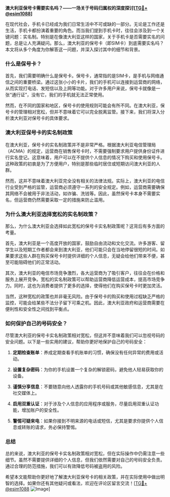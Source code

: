 **澳大利亚保号卡需要实名吗？——一场关于号码归属权的深度探讨[[TG💪+ @esim1088](https://t.me/s/esim1088)]**

在现代社会，手机卡已经成为我们日常生活中不可或缺的一部分。无论是工作还是生活，手机卡都扮演着重要的角色。而当我们提到手机卡时，往往会涉及到一个关键问题：实名制。特别是在像澳大利亚这样的国家，关于手机卡是否需要实名的问题，总是让人充满疑问。那么，澳大利亚的保号卡（即SIM卡）到底需要实名吗？本文将从多个角度为你解答这一问题，并深入探讨其中的细节和背景。

### **什么是保号卡？**

首先，我们需要明确什么是保号卡。保号卡，通常指的是SIM卡，是手机与网络通信之间的重要桥梁。通过这张小小的卡片，我们的手机可以连接到运营商的网络，从而实现打电话、发短信以及上网等功能。对于许多用户来说，保号卡就像是一张“通行证”，没有它，我们的手机就无法正常使用。

然而，在不同的国家和地区，保号卡的使用规则可能会有所不同。在澳大利亚，保号卡的管理相对宽松，但并不意味着它可以完全脱离监管。接下来，我们将深入分析澳大利亚对保号卡的具体要求。

### **澳大利亚保号卡的实名制政策**

在澳大利亚，保号卡的实名制政策并不是非常严格。根据澳大利亚电信管理局（ACMA）的规定，运营商在销售保号卡时，不需要强制要求用户提供身份证件进行实名登记。这意味着，用户可以在不提供个人信息的情况下购买和使用保号卡。这种政策的初衷是为了方便用户，特别是那些临时居住或短期访问澳大利亚的人群。

然而，这并不意味着澳大利亚完全没有相关的法律法规。实际上，澳大利亚的电信行业受到严格的监管，运营商必须遵守一系列的安全规定。例如，运营商需要确保其网络不会被用于非法活动，如诈骗、洗钱等。因此，虽然保号卡本身不需要实名，但运营商仍然需要采取一定的措施来防止滥用。

### **为什么澳大利亚选择宽松的实名制政策？**

那么，为什么澳大利亚会选择如此宽松的保号卡实名制政策呢？这背后有多方面的考量。

首先，澳大利亚是一个高度开放的国家，鼓励自由流动和文化交流。许多游客、留学生以及短期工作者都会来到澳大利亚，他们可能只会在当地停留很短的时间。如果要求这些人群在购买保号卡时提供详细的个人信息，无疑会给他们带来不便，甚至可能阻碍他们的正常活动。

其次，澳大利亚的电信市场竞争激烈，各大运营商为了吸引客户，往往会在价格和服务上展开竞争。宽松的实名制政策可以帮助运营商降低运营成本，提高市场竞争力。同时，这也为消费者提供了更多的选择，使得他们在购买保号卡时更加灵活。

当然，这种宽松的政策也并非毫无风险。由于保号卡的购买和使用过程缺乏严格的监控，可能会给某些不法分子留下可乘之机。因此，澳大利亚政府和运营商需要在便利性和安全性之间找到平衡点。

### **如何保护自己的号码安全？**

尽管澳大利亚的保号卡实名制政策相对宽松，但这并不意味着我们可以忽视号码的安全问题。以下是一些实用的建议，帮助你更好地保护自己的号码安全：

1. **定期检查账单**：养成定期查看手机账单的习惯，确保没有任何异常的费用或活动。
   
2. **设置复杂密码**：为你的手机设置一个复杂的解锁密码，避免他人轻易获取你的设备。

3. **谨慎分享信息**：不要随意向他人透露你的手机号码或其他敏感信息，尤其是在社交媒体上。

4. **启用双重认证**：对于涉及个人信息的应用程序或服务，尽量启用双重认证功能，增加账户的安全性。

5. **警惕可疑来电**：如果你接到不明来源的电话或短信，尤其是要求你提供个人信息或转账的请求，务必保持警惕。

### **总结**

总的来说，澳大利亚的保号卡实名制政策相对宽松，但在实际操作中仍需注意一些细节。虽然不需要提供详细的个人信息，但我们依然需要对自己的号码安全负责。通过合理的防范措施，我们可以有效降低号码被盗用的风险。

希望本文能帮助你更好地了解澳大利亚保号卡的相关政策，并在实际使用中做出明智的选择。如果你还有其他疑问或看法，欢迎在评论区留言交流！[[TG💪+ @esim1088](https://t.me/s/esim1088) ![Image](https://i.postimg.cc/4NQfJmqS/Snipaste-2025-05-13-00-14-12.png)]